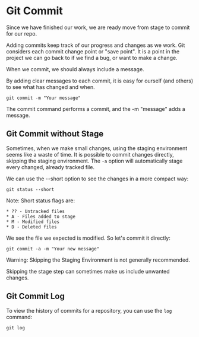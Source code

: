 # Git Commit

Since we have finished our work, we are ready move from stage to commit for our repo.

Adding commits keep track of our progress and changes as we work. Git considers each commit change point or "save point". It is a point in the project we can go back to if we find a bug, or want to make a change.

When we commit, we should always include a message.

By adding clear messages to each commit, it is easy for ourself (and others) to see what has changed and when.

```
git commit -m "Your message"
```

The commit command performs a commit, and the -m "message" adds a message.

## Git Commit without Stage

Sometimes, when we make small changes, using the staging environment seems like a waste of time. It is possible to commit changes directly, skipping the staging environment. The `-a` option will automatically stage every changed, already tracked file.

We can use the --short option to see the changes in a more compact way:
```
git status --short
```

Note: Short status flags are:

    * ?? - Untracked files
    * A - Files added to stage
    * M - Modified files
    * D - Deleted files

We see the file we expected is modified. So let's commit it directly:

```
git commit -a -m "Your new message"
```

Warning: Skipping the Staging Environment is not generally recommended.

Skipping the stage step can sometimes make us include unwanted changes.

## Git Commit Log

To view the history of commits for a repository, you can use the `log` command:

```
git log
```
